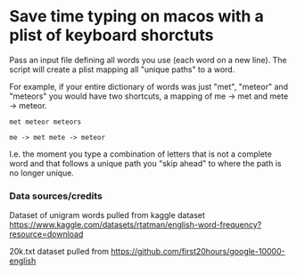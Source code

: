 # Save time typing on macos with a plist of keyboard shorctuts

Pass an input file defining all words you use (each word on a new line). The script will create a plist mapping all "unique paths" to a word.

For example, if your entire dictionary of words was just "met", "meteor" and "meteors" you would have two shortcuts, a mapping of me -> met and mete -> meteor. 

``
met
meteor
meteors
``

``
me -> met
mete -> meteor
``

I.e. the moment you type a combination of letters that is not a complete word and that follows a unique path you "skip ahead" to where the path is no longer unique.


### Data sources/credits

Dataset of unigram words pulled from kaggle dataset https://www.kaggle.com/datasets/rtatman/english-word-frequency?resource=download

20k.txt dataset pulled from https://github.com/first20hours/google-10000-english
